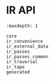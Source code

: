 # IR API

```{toctree}
:maxdepth: 1

core
ir_convenience
ir_external_data
ir_passes
ir_passes_common
ir_traversal
ir_tape
generated
```
